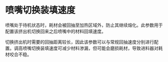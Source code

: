 喷嘴切换装填速度
====
喷嘴处于待机状态时，耗材会被回抽至加热区域外，防止其继续熔化。此参数用于配置该挤出机切换回来之后喷嘴中的材料回填速度。

切换挤出机时需要的回抽距离较长，因此该参数可以与常规回抽速度分别进行配置。调高喷嘴切换装填速度可减少材料渗漏，但可能会磨损耗材，导致进料器对耗材咬合不稳。